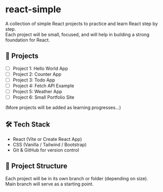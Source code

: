 # react-simple

A collection of simple React projects to practice and learn React step by step.  
Each project will be small, focused, and will help in building a strong foundation for React.

## 🚀 Projects
- [ ] Project 1: Hello World App
- [ ] Project 2: Counter App
- [ ] Project 3: Todo App
- [ ] Project 4: Fetch API Example
- [ ] Project 5: Weather App
- [ ] Project 6: Small Portfolio Site

(More projects will be added as learning progresses...)

## 🛠️ Tech Stack
- React (Vite or Create React App)
- CSS (Vanilla / Tailwind / Bootstrap)
- Git & GitHub for version control

## 📂 Project Structure
Each project will be in its own branch or folder (depending on size).  
Main branch will serve as a starting point.

